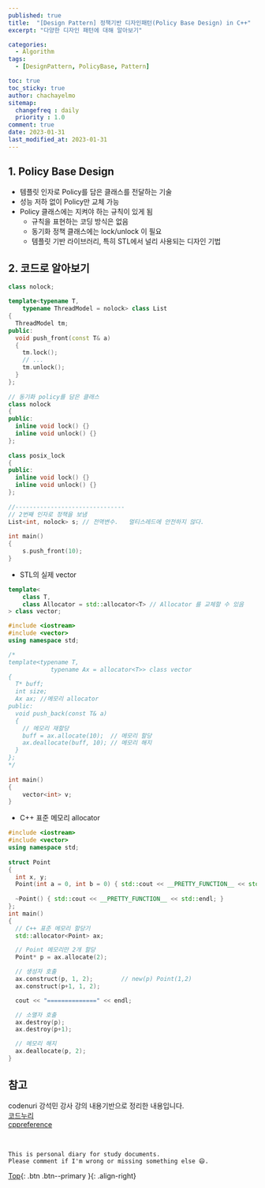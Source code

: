 ```yaml
---
published: true
title:  "[Design Pattern] 정책기반 디자인패턴(Policy Base Design) in C++"
excerpt: "다양한 디자인 패턴에 대해 알아보기"

categories:
  - Algorithm
tags:
  - [DesignPattern, PolicyBase, Pattern]

toc: true
toc_sticky: true
author: chachayelmo
sitemap:
  changefreq : daily
  priority : 1.0
comment: true
date: 2023-01-31
last_modified_at: 2023-01-31
---
```


## 1. Policy Base Design

- 템플릿 인자로 Policy를 담은 클래스를 전달하는 기술
- 성능 저하 없이 Policy만 교체 가능
- Policy 클래스에는 지켜야 하는 규칙이 있게 됨
  - 규칙을 표현하는 코딩 방식은 없음
  - 동기화 정책 클래스에는 lock/unlock 이 필요
  - 템플릿 기반 라이브러리, 특히 STL에서 널리 사용되는 디자인 기법

## 2. 코드로 알아보기

```cpp
class nolock;

template<typename T,  
    typename ThreadModel = nolock> class List 
{ 
  ThreadModel tm; 
public: 
  void push_front(const T& a) 
  { 
    tm.lock(); 
    // ... 
    tm.unlock(); 
  } 
}; 
  
// 동기화 policy를 담은 클래스 
class nolock 
{ 
public: 
  inline void lock() {} 
  inline void unlock() {} 
}; 
  
class posix_lock 
{ 
public: 
  inline void lock() {} 
  inline void unlock() {} 
}; 
  
//------------------------------- 
// 2번째 인자로 정책을 보냄
List<int, nolock> s; // 전역변수.   멀티스레드에 안전하지 않다. 
  
int main() 
{ 
    s.push_front(10); 
}
```

- STL의 실제 vector

```cpp
template<
    class T,
    class Allocator = std::allocator<T> // Allocator 를 교체할 수 있음
> class vector;
```

```cpp
#include <iostream> 
#include <vector> 
using namespace std; 

/* 
template<typename T, 
            typename Ax = allocator<T>> class vector 
{ 
  T* buff; 
  int size; 
  Ax ax; //메모리 allocator
public: 
  void push_back(const T& a) 
  { 
    // 메모리 재할당
    buff = ax.allocate(10);  // 메모리 할당 
    ax.deallocate(buff, 10); // 메모리 해지 
  } 
}; 
*/ 
  
int main() 
{ 
    vector<int> v; 
}
```

- C++ 표준 메모리 allocator

```cpp
#include <iostream> 
#include <vector> 
using namespace std; 
  
struct Point 
{ 
  int x, y; 
  Point(int a = 0, int b = 0) { std::cout << __PRETTY_FUNCTION__ << std::endl; } 
    
  ~Point() { std::cout << __PRETTY_FUNCTION__ << std::endl; } 
}; 
int main() 
{ 
  // C++ 표준 메모리 할당기 
  std::allocator<Point> ax; 

  // Point 메모리만 2개 할당 
  Point* p = ax.allocate(2); 

  // 생성자 호출 
  ax.construct(p, 1, 2);        // new(p) Point(1,2) 
  ax.construct(p+1, 1, 2); 

  cout << "==============" << endl;

  // 소멸자 호출 
  ax.destroy(p); 
  ax.destroy(p+1); 

  // 메모리 해지 
  ax.deallocate(p, 2); 
}
```

## 참고
codenuri 강석민 강사 강의 내용기반으로 정리한 내용입니다.  
[코드누리](https://github.com/codenuri)  
[cppreference](https://en.cppreference.com/w/cpp/container/vector)  

<br>

    This is personal diary for study documents.
    Please comment if I'm wrong or missing something else 😄. 

[Top](#){: .btn .btn--primary }{: .align-right}